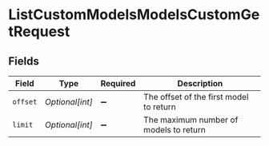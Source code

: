 # ListCustomModelsModelsCustomGetRequest


## Fields

| Field                                   | Type                                    | Required                                | Description                             |
| --------------------------------------- | --------------------------------------- | --------------------------------------- | --------------------------------------- |
| `offset`                                | *Optional[int]*                         | :heavy_minus_sign:                      | The offset of the first model to return |
| `limit`                                 | *Optional[int]*                         | :heavy_minus_sign:                      | The maximum number of models to return  |